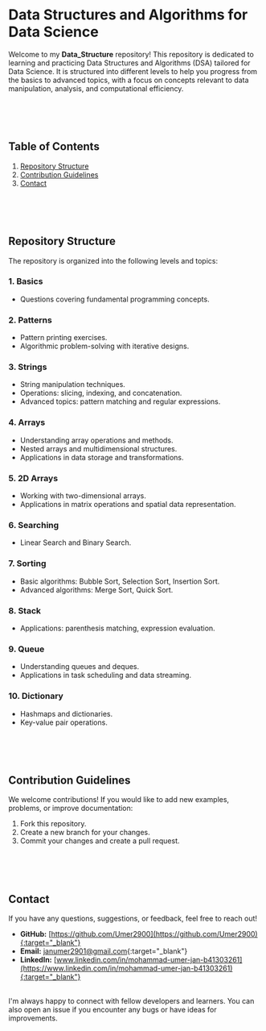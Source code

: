 # Data Structures and Algorithms for Data Science

Welcome to my **Data_Structure** repository! This repository is dedicated to learning and practicing Data Structures and Algorithms (DSA) tailored for Data Science. It is structured into different levels to help you progress from the basics to advanced topics, with a focus on concepts relevant to data manipulation, analysis, and computational efficiency.

<br><br><br>

## Table of Contents
1. [Repository Structure](#repository-structure)
2. [Contribution Guidelines](#contribution-guidelines)
3. [Contact](#contact)

<br><br><br>

## Repository Structure

The repository is organized into the following levels and topics:

### 1. Basics
- Questions covering fundamental programming concepts.

### 2. Patterns
- Pattern printing exercises.
- Algorithmic problem-solving with iterative designs.

### 3. Strings
- String manipulation techniques.
- Operations: slicing, indexing, and concatenation.
- Advanced topics: pattern matching and regular expressions.

### 4. Arrays
- Understanding array operations and methods.
- Nested arrays and multidimensional structures.
- Applications in data storage and transformations.

### 5. 2D Arrays
- Working with two-dimensional arrays.
- Applications in matrix operations and spatial data representation.

### 6. Searching
- Linear Search and Binary Search.

### 7. Sorting
- Basic algorithms: Bubble Sort, Selection Sort, Insertion Sort.
- Advanced algorithms: Merge Sort, Quick Sort.

### 8. Stack
- Applications: parenthesis matching, expression evaluation.

### 9. Queue
- Understanding queues and deques.
- Applications in task scheduling and data streaming.

### 10. Dictionary
- Hashmaps and dictionaries.
- Key-value pair operations.

<br><br><br>

## Contribution Guidelines

We welcome contributions! If you would like to add new examples, problems, or improve documentation:

1. Fork this repository.
2. Create a new branch for your changes.
3. Commit your changes and create a pull request.

<br><br><br>

## Contact

If you have any questions, suggestions, or feedback, feel free to reach out!

- **GitHub:** [https://github.com/Umer2900](https://github.com/Umer2900){:target="_blank"}
- **Email:** [janumer2901@gmail.com](mailto:janumer2901@gmail.com){:target="_blank"}
- **LinkedIn:** [www.linkedin.com/in/mohammad-umer-jan-b41303261](https://www.linkedin.com/in/mohammad-umer-jan-b41303261){:target="_blank"}

<br>
I'm always happy to connect with fellow developers and learners. You can also open an issue if you encounter any bugs or have ideas for improvements.



